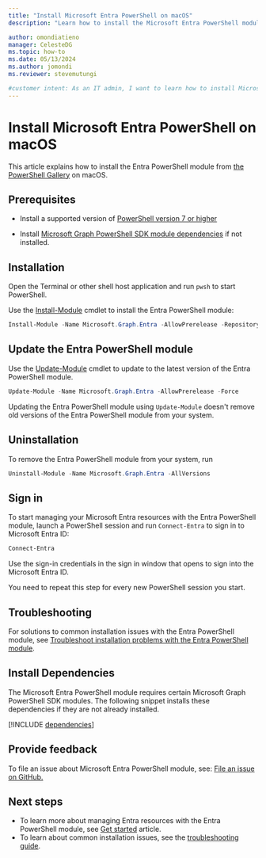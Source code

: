 ```yaml
---
title: "Install Microsoft Entra PowerShell on macOS"
description: "Learn how to install the Microsoft Entra PowerShell module on macOS."

author: omondiatieno
manager: CelesteDG
ms.topic: how-to
ms.date: 05/13/2024
ms.author: jomondi
ms.reviewer: stevemutungi

#customer intent: As an IT admin, I want to learn how to install Microsoft Entra PowerShell module on macOS so that I can manage Microsoft Entra resources through PowerShell.
---
```


# Install Microsoft Entra PowerShell on macOS

This article explains how to install the Entra PowerShell module from
[the PowerShell Gallery](/powershell/scripting/gallery/overview) on macOS.

## Prerequisites

- Install a supported version of
  [PowerShell version 7 or higher](/powershell/scripting/install/installing-powershell-on-macos)

- Install [Microsoft Graph PowerShell SDK module dependencies](#install-dependencies) if not installed.

## Installation

Open the Terminal or other shell host application and run `pwsh` to start PowerShell.

Use the [Install-Module](/powershell/module/powershellget/install-module) cmdlet to install the Entra
PowerShell module:

```powershell
Install-Module -Name Microsoft.Graph.Entra -AllowPrerelease -Repository PSGallery -Force
```

## Update the Entra PowerShell module

Use the [Update-Module](/powershell/module/powershellget/update-module) cmdlet to update to the
latest version of the Entra PowerShell module.

```powershell
Update-Module -Name Microsoft.Graph.Entra -AllowPrerelease -Force
```

Updating the Entra PowerShell module using `Update-Module` doesn't remove old versions of the Entra
PowerShell module from your system.

## Uninstallation

To remove the Entra PowerShell module from your system, run

```powershell
Uninstall-Module -Name Microsoft.Graph.Entra -AllVersions
```

## Sign in

To start managing your Microsoft Entra resources with the Entra PowerShell module, launch a PowerShell session
and run `Connect-Entra` to sign in to Microsoft Entra ID:

```powershell
Connect-Entra
```

Use the sign-in credentials in the sign in window that opens to sign into the Microsoft Entra ID.

You need to repeat this step for every new PowerShell session you start.

## Troubleshooting

For solutions to common installation issues with the Entra PowerShell module, see
[Troubleshoot installation problems with the Entra PowerShell module](troubleshooting.md#installation-issues).

## Install Dependencies

The Microsoft Entra PowerShell module requires certain Microsoft Graph PowerShell SDK modules. The following snippet installs these dependencies if they are not already installed.

[!INCLUDE [dependencies](../includes/install-entra-powershell-dependencies.md)]

## Provide feedback

To file an issue about Microsoft Entra PowerShell module, see: [File an issue on GitHub.][entra-posh-issues]

## Next steps

- To learn more about managing Entra resources with the Entra PowerShell module, see [Get started](quickstart-entra-powershell.md) article.
- To learn about common installation issues, see the [troubleshooting guide](troubleshooting.md).

[entra-posh-issues]: https://github.com/microsoftgraph/entra-powershell/issues
